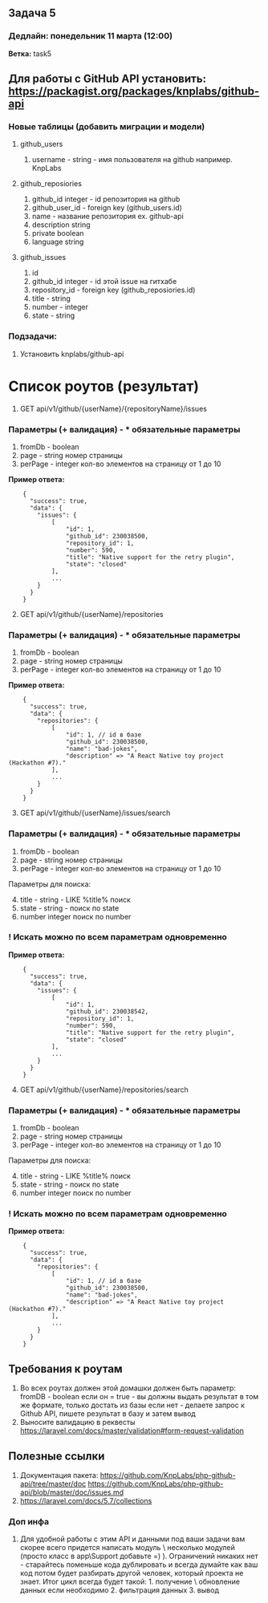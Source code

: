 ## Задача 5
### Дедлайн: понедельник 11 марта (12:00)

**Ветка:** task5

## Для работы с GitHub API установить: https://packagist.org/packages/knplabs/github-api

### Новые таблицы (добавить миграции и модели)
1. github_users

    1. username - string - имя пользователя на github например. KnpLabs

2. github_reposiories

    1. github_id integer - id репозитория на github
    2. github_user_id - foreign key (github_users.id)
    3. name - название репозитория ex. github-api
    4. description string
    5. private boolean
    6. language string

3. github_issues
    1. id
    2. github_id integer - id этой issue на гитхабе
    3. repository_id - foreign key (github_reposiories.id)
    4. title - string
    5. number - integer
    6. state - string

### Подзадачи:
1.  Установить knplabs/github-api

# Список роутов (результат)

1. GET     api/v1/github/{userName}/{repositoryName}/issues

### Параметры (+ валидация) - * обязательные параметры
1. fromDb      - boolean
1. page     - string  номер страницы
2. perPage  - integer кол-во элементов на страницу от 1 до 10


**Пример ответа:**
```
    {
      "success": true,
      "data": {
        "issues": {
            [
                "id": 1,
                "github_id": 230038500,
                "repository_id": 1,
                "number": 590,
                "title": "Native support for the retry plugin",
                "state": "closed"
            ],
            ...
        }
      }
    }
```

2. GET     api/v1/github/{userName}/repositories

### Параметры (+ валидация) - * обязательные параметры
1. fromDb      - boolean 
2. page     - string  номер страницы
3. perPage  - integer кол-во элементов на страницу от 1 до 10

**Пример ответа:**
```
    {
      "success": true,
      "data": {
        "repositories": {
            [
                "id": 1, // id в базе
                "github_id": 230038500,
                "name": "bad-jokes",
                "description" => "A React Native toy project (Hackathon #7)."
            ],
            ...
        }
      }
    }
```

3. GET     api/v1/github/{userName}/issues/search

### Параметры (+ валидация) - * обязательные параметры
1. fromDb   - boolean 
2. page     - string  номер страницы 
3. perPage  - integer кол-во элементов на страницу от 1 до 10

Параметры для поиска:

4. title - string - LIKE %title% поиск
5. state - string - поиск по state
6. number integer поиск по number 

### ! Искать можно по всем параметрам одновременно

**Пример ответа:**
```
    {
      "success": true,
      "data": {
        "issues": {
            [
                "id": 1,
                "github_id": 230038542,
                "repository_id": 1,
                "number": 590,
                "title": "Native support for the retry plugin",
                "state": "closed"
            ],
            ...
        }
      }
    }
```

4. GET     api/v1/github/{userName}/repositories/search

### Параметры (+ валидация) - * обязательные параметры
1. fromDb   - boolean 
2. page     - string  номер страницы 
3. perPage  - integer кол-во элементов на страницу от 1 до 10

Параметры для поиска:

4. title - string - LIKE %title% поиск
5. state - string - поиск по state
6. number integer поиск по number 

### ! Искать можно по всем параметрам одновременно

**Пример ответа:**
```
    {
      "success": true,
      "data": {
        "repositories": {
            [
                "id": 1, // id в базе
                "github_id": 230038500,
                "name": "bad-jokes",
                "description" => "A React Native toy project (Hackathon #7)."
            ],
            ...
        }
      }
    }
```

## Требования к роутам
1. Во всех роутах должен этой домашки должен быть параметр:
fromDB - boolean если он = true - вы должны выдать результат в том же формате, только достать из базы
если нет - делаете запрос к Github API, пишете результат в базу и затем вывод
2. Выносите валидацию в реквесты
https://laravel.com/docs/master/validation#form-request-validation

## Полезные ссылки
1. Документация пакета: 
https://github.com/KnpLabs/php-github-api/tree/master/doc
https://github.com/KnpLabs/php-github-api/blob/master/doc/issues.md
2. https://laravel.com/docs/5.7/collections

### Доп инфа
1. Для удобной работы с этим API и данными под ваши задачи вам скорее всего придется написать модуль \ несколько модулей (просто класс в app\Support добавьте =) ).
Ограничений никаких нет - старайтесь поменьше кода дублировать и всегда думайте как ваш код потом будет разбирать другой человек, который проекта не знает.
Итог цикл всегда будет такой: 1. получение \ обновление данных если необходимо 2. фильтрация данных 3. вывод
